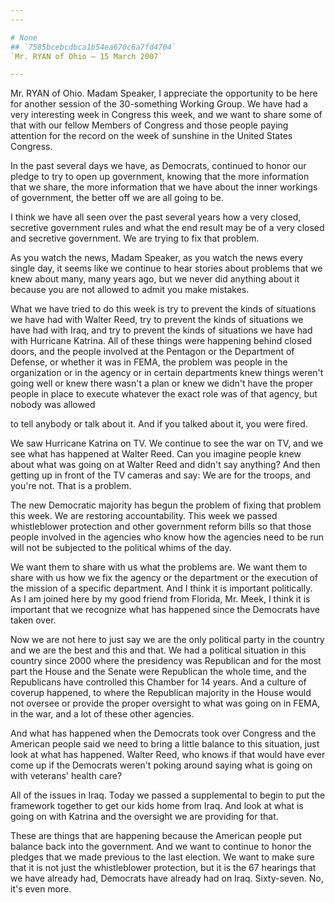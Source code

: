 ```yaml
---
---

# None
## `7585bcebcdbca1b54ea670c6a7fd4704`
`Mr. RYAN of Ohio — 15 March 2007`

---
```



Mr. RYAN of Ohio. Madam Speaker, I appreciate the opportunity to be 
here for another session of the 30-something Working Group. We have had 
a very interesting week in Congress this week, and we want to share 
some of that with our fellow Members of Congress and those people 
paying attention for the record on the week of sunshine in the United 
States Congress.

In the past several days we have, as Democrats, continued to honor 
our pledge to try to open up government, knowing that the more 
information that we share, the more information that we have about the 
inner workings of government, the better off we are all going to be.

I think we have all seen over the past several years how a very 
closed, secretive government rules and what the end result may be of a 
very closed and secretive government. We are trying to fix that 
problem.

As you watch the news, Madam Speaker, as you watch the news every 
single day, it seems like we continue to hear stories about problems 
that we knew about many, many years ago, but we never did anything 
about it because you are not allowed to admit you make mistakes.

What we have tried to do this week is try to prevent the kinds of 
situations we have had with Walter Reed, try to prevent the kinds of 
situations we have had with Iraq, and try to prevent the kinds of 
situations we have had with Hurricane Katrina. All of these things were 
happening behind closed doors, and the people involved at the Pentagon 
or the Department of Defense, or whether it was in FEMA, the problem 
was people in the organization or in the agency or in certain 
departments knew things weren't going well or knew there wasn't a plan 
or knew we didn't have the proper people in place to execute whatever 
the exact role was of that agency, but nobody was allowed


to tell anybody or talk about it. And if you talked about it, you were 
fired.

We saw Hurricane Katrina on TV. We continue to see the war on TV, and 
we see what has happened at Walter Reed. Can you imagine people knew 
about what was going on at Walter Reed and didn't say anything? And 
then getting up in front of the TV cameras and say: We are for the 
troops, and you're not. That is a problem.

The new Democratic majority has begun the problem of fixing that 
problem this week. We are restoring accountability. This week we passed 
whistleblower protection and other government reform bills so that 
those people involved in the agencies who know how the agencies need to 
be run will not be subjected to the political whims of the day.

We want them to share with us what the problems are. We want them to 
share with us how we fix the agency or the department or the execution 
of the mission of a specific department. And I think it is important 
politically. As I am joined here by my good friend from Florida, Mr. 
Meek, I think it is important that we recognize what has happened since 
the Democrats have taken over.

Now we are not here to just say we are the only political party in 
the country and we are the best and this and that. We had a political 
situation in this country since 2000 where the presidency was 
Republican and for the most part the House and the Senate were 
Republican the whole time, and the Republicans have controlled this 
Chamber for 14 years. And a culture of coverup happened, to where the 
Republican majority in the House would not oversee or provide the 
proper oversight to what was going on in FEMA, in the war, and a lot of 
these other agencies.

And what has happened when the Democrats took over Congress and the 
American people said we need to bring a little balance to this 
situation, just look at what has happened. Walter Reed, who knows if 
that would have ever come up if the Democrats weren't poking around 
saying what is going on with veterans' health care?



All of the issues in Iraq. Today we passed a supplemental to begin to 
put the framework together to get our kids home from Iraq. And look at 
what is going on with Katrina and the oversight we are providing for 
that.

These are things that are happening because the American people put 
balance back into the government. And we want to continue to honor the 
pledges that we made previous to the last election. We want to make 
sure that it is not just the whistleblower protection, but it is the 67 
hearings that we have already had, Democrats have already had on Iraq. 
Sixty-seven. No, it's even more.